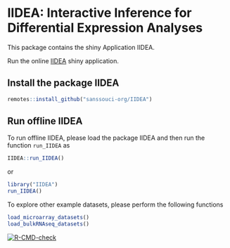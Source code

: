 # IIDEA: Interactive Inference for Differential Expression Analyses

This package contains the shiny Application IIDEA. 

Run the online [IIDEA](https://shiny-iidea-sanssouci.apps.math.cnrs.fr/) shiny application.

## Install the package IIDEA 

``` r
remotes::install_github("sanssouci-org/IIDEA")
```

## Run offline IIDEA

To run offline IIDEA, please load the package IIDEA and then run the function `run_IIDEA` as 

``` r
IIDEA::run_IIDEA()
```
or 
``` r
library("IIDEA")
run_IIDEA()
```

To explore other example datasets, please perform the following functions

``` r 
load_microarray_datasets()
load_bulkRNAseq_datasets()
```

<!-- badges: start -->
[![R-CMD-check](https://github.com/sanssouci-org/IIDEA/actions/workflows/R-CMD-check.yaml/badge.svg)](https://github.com/sanssouci-org/IIDEA/actions/workflows/R-CMD-check.yaml)
<!-- badges: end -->
